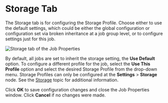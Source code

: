 # Storage Tab

The Storage tab is for configuring the Storage Profile. Choose either to use the default settings, which could be either the global configuration or configuration set via broken inheritance at a job group level, or to configure settings just for this job.

![Storage tab of the Job Properties](/img/product_docs/accessanalyzer/accessanalyzer/enterpriseauditor/admin/settings/storage/storage.png)

By default, all jobs are set to inherit the storage setting, the __Use Default__ option. To configure a different profile for the job, select the __Use This Profile__ option and select the desired Storage Profile from the drop-down menu. Storage Profiles can only be configured at the __Settings__ > __Storage__ node. See the [Storage](/docs/accessanalyzer/accessanalyzer/enterpriseauditor/admin/settings/storage/overview.md) topic for additional information.

Click __OK__ to save configuration changes and close the Job Properties window. Click __Cancel__ if no changes were made.
